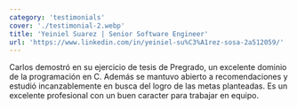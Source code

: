 ```yaml
---
category: 'testimonials'
cover: './testimonial-2.webp'
title: 'Yeiniel Suarez | Senior Software Engineer'
url: 'https://www.linkedin.com/in/yeiniel-su%C3%A1rez-sosa-2a512059/'
---
```


Carlos demostró en su ejercicio de tesis de Pregrado, un excelente dominio de la programación en C. Además se mantuvo abierto a recomendaciones y estudió incanzablemente en busca del logro de las metas planteadas. Es un excelente profesional con un buen caracter para trabajar en equipo.
